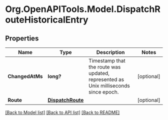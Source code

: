 # Org.OpenAPITools.Model.DispatchRouteHistoricalEntry
## Properties

Name | Type | Description | Notes
------------ | ------------- | ------------- | -------------
**ChangedAtMs** | **long?** | Timestamp that the route was updated, represented as Unix milliseconds since epoch. | [optional] 
**Route** | [**DispatchRoute**](DispatchRoute.md) |  | [optional] 

[[Back to Model list]](../README.md#documentation-for-models) [[Back to API list]](../README.md#documentation-for-api-endpoints) [[Back to README]](../README.md)

